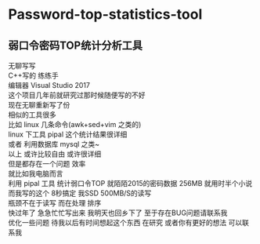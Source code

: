# Password-top-statistics-tool
弱口令密码TOP统计分析工具
------------
无聊写写 <br />
C++写的 练练手<br />
编辑器 Visual Studio 2017<br />
这个项目几年前就研究过那时候随便写的不好<br />
现在无聊重新写了份<br />
相似的工具很多<br />
比如 linux 几条命令(awk+sed+vim 之类的)<br />
linux 下工具 pipal 这个统计结果很详细<br />
或者 利用数据库 mysql 之类~<br />
以上 或许比较自由 或许很详细<br />
但是都存在一个问题 效率<br />
就比如我电脑而言 <br />
利用 pipal 工具 统计弱口令TOP 就陌陌2015的密码数据 256MB 就用时半个小说<br />
而我写的这个 8秒搞定 我SSD 500MB/S的读写<br />
瓶颈不在于读写 而在处理 排序<br />
快过年了 急急忙忙写出来 我明天也回乡下了 至于存在BUG问题请联系我<br />
优化一些问题 待我以后有时间想起这个东西 在研究 或者你有更好的想法 可以联系我<br />

